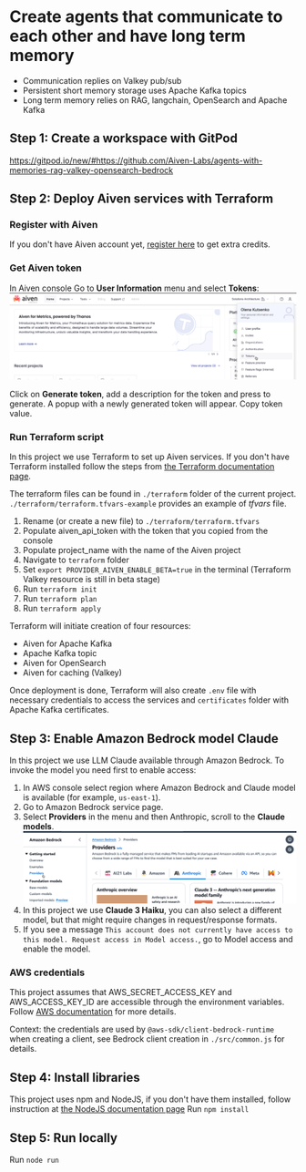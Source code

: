 # Create agents that communicate to each other and have long term memory

- Communication replies on Valkey pub/sub
- Persistent short memory storage uses Apache Kafka topics
- Long term memory relies on RAG, langchain, OpenSearch and Apache Kafka

## Step 1: Create a workspace with GitPod
https://gitpod.io/new/#https://github.com/Aiven-Labs/agents-with-memories-rag-valkey-opensearch-bedrock

## Step 2: Deploy Aiven services with Terraform

### Register with Aiven
If you don't have Aiven account yet, [register here](https://go.aiven.io/aws-agents-workshop) to get extra credits.

### Get Aiven token
In Aiven console Go to **User Information** menu and select **Tokens**:
![tokens.png](screenshots%2Ftokens.png)

Click on **Generate token**, add a description for the token and press to generate. A popup with a newly generated token will appear. Copy token value.

### Run Terraform script
In this project we use Terraform to set up Aiven services. If you don't have Terraform installed follow the steps from [the Terraform documentation page](https://developer.hashicorp.com/terraform/tutorials/aws-get-started/install-cli).

The terraform files can be found in `./terraform` folder of the current project.
`./terraform/terraform.tfvars-example` provides an example of *tfvars* file. 

1. Rename (or create a new file) to `./terraform/terraform.tfvars`
2. Populate aiven_api_token with the token that you copied from the console
3. Populate project_name with the name of the Aiven project
4. Navigate to `terraform` folder
5. Set `export PROVIDER_AIVEN_ENABLE_BETA=true` in the terminal (Terraform Valkey resource is still in beta stage)
6. Run `terraform init`
7. Run `terraform plan`
8. Run `terraform apply`

Terraform will initiate creation of four resources:
- Aiven for Apache Kafka
- Apache Kafka topic
- Aiven for OpenSearch
- Aiven for caching (Valkey)

Once deployment is done, Terraform will also create `.env` file with necessary credentials to access the services and `certificates` folder with Apache Kafka certificates.

## Step 3: Enable Amazon Bedrock model Claude
In this project we use LLM Claude available through Amazon Bedrock.
To invoke the model you need first to enable access:

1. In AWS console select region where Amazon Bedrock and Claude model is available (for example, `us-east-1`).
2. Go to Amazon Bedrock service page.
3. Select **Providers** in the menu and then Anthropic, scroll to the **Claude models**.
![aws-providers.png](screenshots%2Faws-providers.png)
4. In this project we use **Claude 3 Haiku**, you can also select a different model, but that might require changes in request/response formats.
5. If you see a message `This account does not currently have access to this model. Request access in Model access.`, go to Model access and enable the model.

### AWS credentials
This project assumes that AWS_SECRET_ACCESS_KEY and AWS_ACCESS_KEY_ID are accessible through the environment variables. Follow [AWS documentation](https://docs.aws.amazon.com/keyspaces/latest/devguide/access.credentials.html) for more details.

Context: the credentials are used by `@aws-sdk/client-bedrock-runtime` when creating a client, see Bedrock client creation in `./src/common.js` for details.

## Step 4: Install libraries
This project uses npm and NodeJS, if you don't have them installed, follow instruction at [the NodeJS documentation page](https://nodejs.org/en/learn/getting-started/how-to-install-nodejs)
Run
``npm install``

## Step 5: Run locally
Run
``node run``







